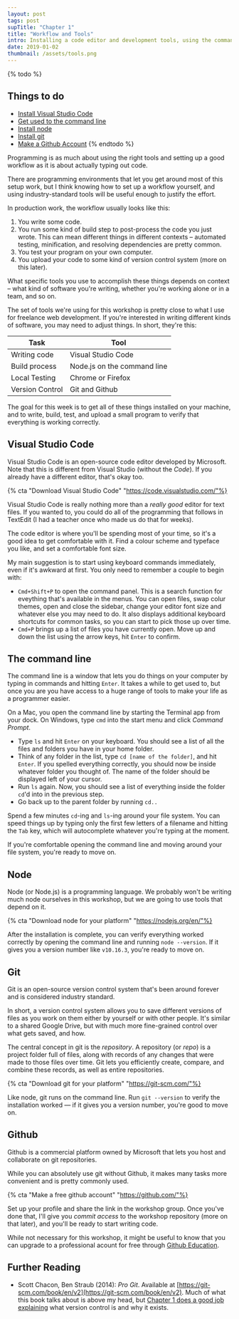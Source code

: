 ```yaml
---
layout: post
tags: post
supTitle: "Chapter 1"
title: "Workflow and Tools"
intro: Installing a code editor and development tools, using the command line, setting up a Github account.
date: 2019-01-02
thumbnail: /assets/tools.png
---
```


{% todo %}

## Things to do
- [Install Visual Studio Code](#visual-studio)
- [Get used to the command line](#the-command-line)
- [Install node](#node)
- [Install git](#git)
- [Make a Github Account](#github)
{% endtodo %}

Programming is as much about using the right tools and setting up a good workflow as it is about actually typing out code.

There are programming environments that let you get around most of this setup work, but I think knowing how to set up a workflow yourself, and using industry-standard tools will be useful enough to justify the effort.

In production work, the workflow usually looks like this:

1. You write some code.
2. You run some kind of build step to post-process the code you just wrote. This can mean different things in different contexts – automated testing, minification, and resolving dependencies are pretty common.
3. You test your program on your own computer.
4. You upload your code to some kind of version control system (more on this later).

What specific tools you use to accomplish these things depends on context – what kind of software you're writing, whether you're working alone or in a team, and so on. 

The set of tools we're using for this workshop is pretty close to what I use for freelance web development. If you're interested in writing different kinds of software, you may need to adjust things. In short, they're this:

|Task|Tool|
|----|----|
|Writing code|Visual Studio Code|
|Build process|Node.js on the command line|
|Local Testing|Chrome or Firefox|
|Version Control|Git and Github|

The goal for this week is to get all of these things installed on your machine, and to write, build, test, and upload a small program to verify that everything is working correctly.


## Visual Studio Code

Visual Studio Code is an open-source code editor developed by Microsoft. Note that this is different from Visual Studio (without the *Code*). If you already have a different editor, that's okay too.

{% cta "Download Visual Studio Code" "https://code.visualstudio.com/"%}

Visual Studio Code is really nothing more than a *really good* editor for text files. If you wanted to, you could do all of the programming that follows in TextEdit (I had a teacher once who made us do that for weeks).

The code editor is where you'll be spending most of your time, so it's a good idea to get comfortable with it. Find a colour scheme and typeface you like, and set a comfortable font size.

My main suggestion is to start using keyboard commands immediately, even if it's awkward at first. You only need to remember a couple to begin with:

- ```Cmd+Shift+P``` to open the command panel. This is a search function for eveything that's available in the menus. You can open files, swap colur themes, open and close the sidebar, change your editor font size and whatever else you may need to do. It also displays additional keyboard shortcuts for common tasks, so you can start to pick those up over time.
- ```Cmd+P``` brings up a list of files you have currently open. Move up and down the list using the arrow keys, hit ```Enter``` to confirm.

## The command line

The command line is a window that lets you do things on your computer by typing in commands and hitting ```Enter```. It takes a while to get used to, but once you are you have access to a huge range of tools to make your life as a programmer easier.

On a Mac, you open the command line by starting the Terminal app from your dock. On Windows, type ```cmd``` into the start menu and click *Command Prompt*.

- Type ```ls``` and hit ```Enter``` on your keyboard. You should see a list of all the files and folders you have in your home folder.
- Think of any folder in the list, type ```cd [name of the folder]```, and hit ```Enter```. If you spelled everything correctly, you should now be inside whatever folder you thought of. The name of the folder should be displayed left of your cursor.
- Run ```ls``` again. Now, you should see a list of everything inside the folder ```cd```'d into in the previous step.
- Go back up to the parent folder by running  ```cd..``` 

Spend a few minutes ```cd```-ing and ```ls```-ing around your file system. You can speed things up by typing only the first few letters of a filename and hitting the ```Tab``` key, which will autocomplete whatever you're typing at the moment.

If you're comfortable opening the command line and moving around your file system, you're ready to move on.

## Node
Node (or Node.js) is a programming language. We probably won't be writing much node ourselves in this workshop, but we are going to use tools that depend on it.

{% cta "Download node for your platform" "https://nodejs.org/en/"%}

 After the installation is complete, you can verify everything worked correctly by opening the command line and running ```node --version```. If it gives you a version number like ```v10.16.3```, you're ready to move on.


## Git

Git is an open-source version control system that's been around forever and is considered industry standard.

In short, a version control system allows you to save different versions of files as you work on them either by yourself or with other people. It's similar to a shared Google Drive, but with much more fine-grained control over what gets saved, and how.

The central concept in git is the *repository*. A repository (or *repo*) is a project folder full of files, along with records of any changes that were made to those files over time. Git lets you efficiently create, compare, and combine these records, as well as entire repositories. 

{% cta "Download git for your platform" "https://git-scm.com/"%}

Like node, git runs on the command line. Run ```git --version``` to verify the installation worked — if it gives you a version number, you're good to move on.

## Github

Github is a commercial platform owned by Microsoft that lets you host and collaborate on git repositories. 

While you can absolutely use git without Github, it makes many tasks more convenient and is pretty commonly used.

{% cta "Make a free github account" "https://github.com/"%}

Set up your profile and share the link in the workshop group. Once you've done that, I'll give you *commit access* to the workshop repository (more on that later), and you'll be ready to start writing code.

While not necessary for this workshop, it might be useful to know that you can upgrade to a professional acount for free through [Github Education](https://education.github.com/students).

## Further Reading
- Scott Chacon, Ben Straub (2014): *Pro Git*. Available at [https://git-scm.com/book/en/v2](https://git-scm.com/book/en/v2). Much of what this book talks about is above my head, but [Chapter 1 does a good job explaining](https://git-scm.com/book/en/v2/Getting-Started-About-Version-Control) what version control is and why it exists.

<!-- ## Set up workshop repository
- Open the command line and navigate to a place in your filesystem where you'd like to keep the files for this workshop
- ```git clone https://github.com/awesomephant/ucw-exercises.git```
- ```cd ucw-exercises```
- ```npm install```

## Exercises
You're good to go!

[go here](/exercises/chapter-1)

 -->